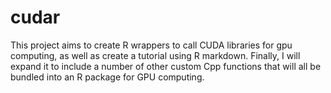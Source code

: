 # cudar
This project aims to create R wrappers to call CUDA libraries for gpu computing, as well as create a tutorial using R markdown. Finally, I will expand it to include a number of other custom Cpp functions that will all be bundled into an R package for GPU computing.
